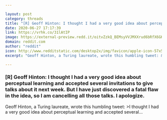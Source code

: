 ```yaml
---

layout: post
category: threads
title: "[R] Geoff Hinton: I thought I had a very good idea about perceptual learning and accepted several invitations to give talks about it next week. But I have just discovered a fatal flaw in the idea, so I am cancelling all those talks. I apologize."
date: 2020-06-27 17:17:39
link: https://vrhk.co/31lAtIP
image: https://external-preview.redd.it/oitvZzkQ_BEMsyVVJMXXrud6bRfX6GKxU56dTE0mtbA.jpg?width=140&height=73.2984293194&auto=webp&crop=140:73.2984293194,smart&s=c7c803ee0933ef093e10ce29d641cd9400d615ef
domain: reddit.com
author: "reddit"
icon: http://www.redditstatic.com/desktop2x/img/favicon/apple-icon-57x57.png
excerpt: "Geoff Hinton, a Turing laureate, wrote this humbling tweet: &gt;I thought I had a very good idea about perceptual learning and accepted several..."

---
```


### [R] Geoff Hinton: I thought I had a very good idea about perceptual learning and accepted several invitations to give talks about it next week. But I have just discovered a fatal flaw in the idea, so I am cancelling all those talks. I apologize.

Geoff Hinton, a Turing laureate, wrote this humbling tweet: &gt;I thought I had a very good idea about perceptual learning and accepted several...
